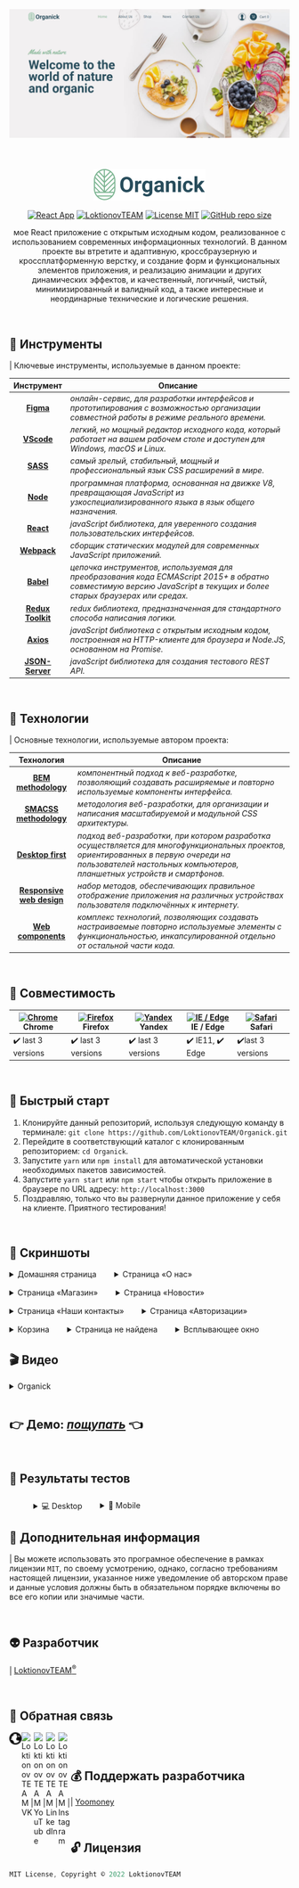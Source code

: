 <img style="margin-bottom: 1rem" src="./screens/organik_img1.png" alt="React App Organick" align="center" />

<h1 align="center" style="font-weight:bold;"><img src="./screens/logo.png" alt="React App Organick" align="center" />
</h1>

<p align="center">
<a href="https://reactjs.org/"><img src="https://img.shields.io/badge/React-App-lightgrey" alt="React App"></a>
<a href="https://www.linkedin.com/in/loktionovteam/"><img src="https://img.shields.io/badge/Developed%20by-LoktionovTEAM-success" alt="LoktionovTEAM"></a>
<a href="https://mit-license.org/"><img src="https://img.shields.io/badge/License-MIT-blueviolet" alt="License MIT"></a>
<a href="https://github.com/LoktionovTEAM/Organick/archive/refs/heads/main.zip"><img alt="GitHub repo size" src="https://img.shields.io/github/repo-size/LoktionovTEAM/Organick?color=red"></a>
</p>

<p align="center">мое React приложение с открытым исходным кодом, реализованное с использованием современных информационных технологий. В данном проекте вы втретите и адаптивную, кроссбраузерную и кроссплатформенную верстку, и создание форм и функциональных элементов приложения, и реализацию анимации и других динамических эффектов, и качественный, логичный, чистый, минимизированный и валидный код, а также интересные и неординарные технические и логические решения. </p>

</br>

## 🧰 **Инструменты**
| Ключевые инструменты, используемые в данном проекте:

| **Инструмент** | **Описание** |
| :--------------:|--------------|
| [**Figma**](https://www.figma.com/) | *онлайн-сервис, для разработки интерфейсов и прототипирования с возможностью организации совместной работы в режиме реального времени.* |
| [**VScode**](https://code.visualstudio.com/) | *легкий, но мощный редактор исходного кода, который работает на вашем рабочем столе и доступен для Windows, macOS и Linux.* |
| [**SASS**](http://sass-lang.com/) | *самый зрелый, стабильный, мощный и профессиональный язык CSS расширений в мире.* |
| [**Node**](https://nodejs.org/) | *программная платформа, основанная на движке V8, превращающая JavaScript из узкоспециализированного языка в язык общего назначения.* |
| [**React**](https://reactjs.org/) | *javaScript библиотека, для уверенного создания пользовательских интерфейсов.* |
| [**Webpack**](https://webpack.js.org/) | *сборщик статических модулей для современных JavaScript приложений.* |
| [**Babel**](https://babeljs.io/) | *цепочка инструментов, используемая для преобразования кода ECMAScript 2015+ в обратно совместимую версию JavaScript в текущих и более старых браузерах или средах.* |
| [**Redux Toolkit**](https://redux-toolkit.js.org/) | *redux библиотека, предназначенная для стандартного способа написания логики.* |
| [**Axios**](https://github.com/axios/axios) | *javaScript библиотека с открытым исходным кодом, построенная на HTTP-клиенте для браузера и Node.JS, основанном на Promise.* |
| [**JSON-Server**](https://github.com/typicode/json-server) | *javaScript библиотека для создания тестового REST API.* |


</br>

## 💉 **Технологии**
| Основные технологии, используемые автором проекта:

| **Технология** | **Описание** |
| :--------------:|--------------|
| [**BEM methodology**](https://ru.bem.info/methodology/) | *компонентный подход к веб-разработке, позволяющий создавать расширяемые и повторно используемые компоненты интерфейса.* |
| [**SMACSS methodology**](http://smacss.com/) | *методология веб-разработки, для организации и написания масштабируемой и модульной CSS архитектуры.* |
| [**Desktop first**](https://desktopfirst.com/?rsd) | *подход веб-разработки, при котором разработка осуществляется для многофункциональных проектов, ориентированных в первую очереди на пользователей настольных компьютеров, планшетных устройств и смартфонов.* |
| [**Responsive web design**](https://www.rwd.education/) | *набор методов, обеспечивающих правильное отображение приложения на различных устройствах пользователя подключённых к интернету.* |
| [**Web сomponents**](https://www.webcomponents.org/) | *комплекс технологий, позволяющих создавать настраиваемые повторно используемые элементы с функциональностью, инкапсулированной отдельно от остальной части кода.* |

</br>

## 🧩 **Совместимость**
| [<img src="https://raw.githubusercontent.com/alrra/browser-logos/master/src/chrome/chrome_48x48.png" alt="Chrome" width="24px" height="24px" />](http://godban.github.io/browsers-support-badges/)<br>Chrome | [<img src="https://raw.githubusercontent.com/alrra/browser-logos/master/src/firefox/firefox_48x48.png" alt="Firefox" width="24px" height="24px" />](http://godban.github.io/browsers-support-badges/)<br>Firefox | [<img src="https://raw.githubusercontent.com/alrra/browser-logos/master/src/yandex/yandex_48x48.png" alt="Yandex" width="24px" height="24px" />](http://godban.github.io/browsers-support-badges/)<br>Yandex | [<img src="https://raw.githubusercontent.com/alrra/browser-logos/master/src/edge/edge_48x48.png" alt="IE / Edge" width="24px" height="24px" />](http://godban.github.io/browsers-support-badges/)<br>IE / Edge | [<img src="https://raw.githubusercontent.com/alrra/browser-logos/master/src/safari/safari_48x48.png" alt="Safari" width="24px" height="24px" />](http://godban.github.io/browsers-support-badges/)<br>Safari |
| --- | --- | --- | --- | --- |
| ✔️ last 3 versions | ✔️ last 3 versions | ✔️ last 3 versions | ✔️ IE11, ✔️ Edge | ✔️last 3 versions |

</br>

## 🚦 **Быстрый старт**
1. Клонируйте данный репозиторий, используя следующую команду в терминале: `git clone https://github.com/LoktionovTEAM/Organick.git`
2. Перейдите в соответствующий каталог с клонированным репозиторием: `cd Organick`.
3. Запустите `yarn` или `npm install` для автоматической установки необходимых пакетов зависимостей.
4. Запустите `yarn start` или `npm start` чтобы открыть приложение в браузере по URL адресу: `http://localhost:3000`
5. Поздравляю, только что вы развернули данное приложение у себя на клиенте. Приятного тестирования!

</br>

## 📸 **Скриншоты**
<div style="display: flex; flex-wrap: wrap; gap: 1rem; margin-bottom: 2rem">
	</b></details>
<details>
<summary> Домашняя страница </summary><br><b>
<img style="margin-bottom: 1rem" src="./screens/organik_img1.png" alt="Домашняя страница" align="center" />
</b></details>
</br>
</b></details>
<details>
<summary> Страница «О нас» </summary><br><b>
<img style="margin-bottom: 1rem" src="./screens/organik_img2.png" alt="Страница «О нас»" align="center" />
</b></details>
</br>
</b></details>
<details>
<summary> Страница «Магазин» </summary><br><b>
<img style="margin-bottom: 1rem" src="./screens/organik_img3.png" alt="Страница «Магазин»" align="center" />
</b></details>
</br>
</b></details>
<details>
<summary> Страница «Новости» </summary><br><b>
<img style="margin-bottom: 1rem" src="./screens/organik_img4.png" alt="Страница «Новости»" align="center" />
</b></details>
</br>
</b></details>
<details>
<summary> Страница «Наши контакты» </summary><br><b>
<img style="margin-bottom: 1rem" src="./screens/organik_img5.png" alt="Страница «Наши контакты»" align="center" />
</b></details>
</br>
</b></details>
<details>
<summary> Страница «Авторизации» </summary><br><b>
<img style="margin-bottom: 1rem" src="./screens/organik_img6.png" alt="Страница «Авторизации»" align="center" />
</b></details>
</br>
</b></details>
<details>
<summary> Корзина </summary><br><b>
<img style="margin-bottom: 1rem" src="./screens/organik_img7.png" alt="Корзина" align="center" />
</b></details>
</br>
</b></details>
<details>
<summary> Страница не найдена </summary><br><b>
<img style="margin-bottom: 1rem" src="./screens/organik_img9.png" alt="Страница не найдена" align="center" />
</b></details>
</br>
</b></details>
<details>
<summary> Всплывающее окно </summary><br><b>
<img style="margin-bottom: 1rem" src="./screens/organik_img8.png" alt="Всплывающее окно" align="center" />
</b></details>
</div>

<!-- Видео демонстрация приложения -->
## 🎬 **Видео**

</b></details>
<details>
<summary> Organick  </summary><br><b>
<a href="#"><img src="./screens/video-link.png" alt="video Organick"></a>
</b></details>
</br>

## 👉 **Демо:** <a href="#">*пощупать*</a> 👈

</br>

## 🧪 **Результаты тестов**
<div style="display: flex; flex-wrap: wrap; gap: 1rem; margin: 1.7rem">
</br>
</b></details>
<details>
<summary> 💻 Desktop </summary><br><b>
<img style="margin: 1rem" src="./screens/test-desktop.png" alt="Test Desktop" align="center" />
</b></details>
</br>
</b></details>
<details>
<summary> 📳 Mobile </summary><br><b>
<img style="margin: 1rem" src="./screens/test-mobile.png" alt="Test Mobile" align="center" />
</b></details>
</br>
</div>

## 📢 **Доподнительная информация**

| Вы можете использовать это програмное обеспечение в рамках лицензии `MIT`, по своему усмотрению, однако, согласно требованиям настоящей лицензии, указанное ниже уведомление об авторском праве и данные условия должны быть в обязательном порядке включены во все его копии или значимые части.

</br>

<!-- Автор проекта -->
## 👽 **Разработчик**
| [LoktionovTEAM<sup>®</sup>](https://github.com/LoktionovTEAM)

</br>

<!-- Ссылки на социальные сети -->
## 📮 **Обратная связь**
[<img align="left" alt="LoktionovTEAM" width="22px" src="https://raw.githubusercontent.com/iconic/open-iconic/master/svg/globe.svg" />][website]
[<img align="left" alt="LoktionovTEAM | VK" width="22px" src="https://cdn.jsdelivr.net/npm/simple-icons@v3/icons/vk.svg" />][vk]
[<img align="left" alt="LoktionovTEAM | YouTube" width="22px" src="https://cdn.jsdelivr.net/npm/simple-icons@v3/icons/youtube.svg" />][youtube]
[<img align="left" alt="LoktionovTEAM | LinkedIn" width="22px" src="https://cdn.jsdelivr.net/npm/simple-icons@v3/icons/linkedin.svg" />][linkedin]
[<img align="left" alt="LoktionovTEAM | Instagram" width="22px" src="https://cdn.jsdelivr.net/npm/simple-icons@v3/icons/instagram.svg" />][instagram]

[website]: https://github.com/LoktionovTEAM/
[youtube]: https://www.youtube.com/
[linkedin]: https://www.linkedin.com/in/loktionovteam/
[vk]: https://vk.com/letprogrammer
[instagram]: https://www.instagram.com/

</br>
</br>

## 💰 **Поддержать разработчика**

| [Yoomoney](https://yoomoney.ru/fundraise/H166MgQTtKI.230307)

</br>

<!-- Лицензия -->
## 🔓 **Лицензия**
```js
MIT License, Copyright © 2022 LoktionovTEAM
```
